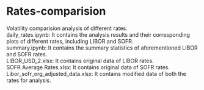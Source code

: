 # Rates-comparision
Volatility comparision analysis of different rates.<br>
daily_rates.ipynb: It contains the analysis results and their corresponding plots of different rates, including LIBOR and SOFR.<br>
summary.ipynb: It contains the summary statistics of aforementioned LIBOR and SOFR rates.<br>
LIBOR_USD_2.xlsx: It contains original data of LIBOR rates.<br>
SOFR Average Rates.xlsx: It contains original data of SOFR rates.<br>
Libor_sofr_org_adjusted_data.xlsx: It contains modified data of both the rates for analysis.<br>
